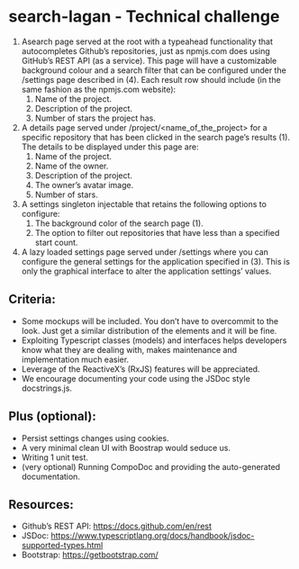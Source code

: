 # search-lagan - Technical challenge

1. Asearch page served at the root with a typeahead functionality that autocompletes Github’s
repositories, just as npmjs.com does using GitHub’s REST API (as a service). This page will
have a customizable background colour and a search filter that can be configured under the
/settings page described in (4). Each result row should include (in the same fashion as the
npmjs.com website):
    1. Name of the project.
    1. Description of the project.
    1. Number of stars the project has.
1. A details page served under /project/<name_of_the_project> for a specific repository that
has been clicked in the search page’s results (1). The details to be displayed under this page
are:
    1. Name of the project.
    1. Name of the owner.
    1. Description of the project.
    1. The owner’s avatar image.
    1. Number of stars.
1. A settings singleton injectable that retains the following options to configure:
    1. The background color of the search page (1).
    1. The option to filter out repositories that have less than a specified start count.
1. A lazy loaded settings page served under /settings where you can configure the general
settings for the application specified in (3). This is only the graphical interface to alter the
application settings’ values.

## Criteria:
- Some mockups will be included. You don’t have to overcommit to the look. Just get a similar
distribution of the elements and it will be fine.
- Exploiting Typescript classes (models) and interfaces helps developers know what they are
dealing with, makes maintenance and implementation much easier.
- Leverage of the ReactiveX’s (RxJS) features will be appreciated.
- We encourage documenting your code using the JSDoc style docstrings.js.

## Plus (optional):
- Persist settings changes using cookies.
- A very minimal clean UI with Boostrap would seduce us.
- Writing 1 unit test.
- (very optional) Running CompoDoc and providing the auto-generated documentation.

## Resources:
- Github’s REST API: https://docs.github.com/en/rest
- JSDoc: https://www.typescriptlang.org/docs/handbook/jsdoc-supported-types.html
- Bootstrap: https://getbootstrap.com/
